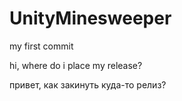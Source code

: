 # UnityMinesweeper
my first commit

hi, where do i place my release?

привет, как закинуть куда-то релиз?

